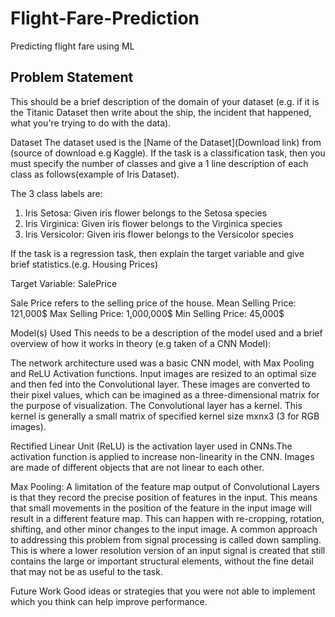 # Flight-Fare-Prediction
Predicting flight fare using ML 

## **Problem Statement**
This should be a brief description of the domain of your dataset (e.g. if it is the Titanic Dataset then write about the ship, the incident that happened, what you're trying to do with the data).

Dataset
The dataset used is the [Name of the Dataset](Download link) from (source of download e.g Kaggle). If the task is a classification task, then you must specify the number of classes and give a 1 line description of each class as follows(example of Iris Dataset).

The 3 class labels are:

1. Iris Setosa: Given iris flower belongs to the Setosa species
2. Iris Virginica: Given iris flower belongs to the Virginica species
3. Iris Versicolor: Given iris flower belongs to the Versicolor species

If the task is a regression task, then explain the target variable and give brief statistics.(e.g. Housing Prices)

Target Variable: SalePrice

Sale Price refers to the selling price of the house.
Mean Selling Price: 121,000$
Max Selling Price: 1,000,000$
Min Selling Price: 45,000$

Model(s) Used
This needs to be a description of the model used and a brief overview of how it works in theory (e.g taken of a CNN Model):

The network architecture used was a basic CNN model, with Max Pooling and ReLU Activation functions. Input images are resized to an optimal size and then fed into the Convolutional layer. These images are converted to their pixel values, which can be imagined as a three-dimensional matrix for the purpose of visualization. The Convolutional layer has a kernel. This kernel is generally a small matrix of specified kernel size mxnx3 (3 for RGB images).

Rectified Linear Unit (ReLU) is the activation layer used in CNNs.The activation function is applied to increase non-linearity in the CNN. Images are made of different objects that are not linear to each other.

Max Pooling: A limitation of the feature map output of Convolutional Layers is that they record the precise position of features in the input. This means that small movements in the position of the feature in the input image will result in a different feature map. This can happen with re-cropping, rotation, shifting, and other minor changes to the input image. A common approach to addressing this problem from signal processing is called down sampling. This is where a lower resolution version of an input signal is created that still contains the large or important structural elements, without the fine detail that may not be as useful to the task.

Future Work
Good ideas or strategies that you were not able to implement which you think can help improve performance.

